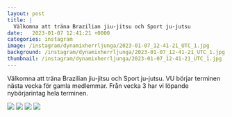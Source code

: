 ```yaml
---
layout: post
title: |
  Välkomna att träna Brazilian jiu-jitsu och Sport ju-jutsu
date:   2023-01-07 12:41:21 +0000
categories: instagram
image: /instagram/dynamixherrljunga/2023-01-07_12-41-21_UTC_1.jpg
background: /instagram/dynamixherrljunga/2023-01-07_12-41-21_UTC_1.jpg
thumbnail: /instagram/dynamixherrljunga/2023-01-07_12-41-21_UTC_1.jpg
---
```

Välkomna att träna Brazilian jiu-jitsu och Sport ju-jutsu. VU börjar terminen nästa vecka för gamla medlemmar. Från vecka 3 har vi löpande nybörjarintag hela terminen.



<img src='/www-dynamix-herrljunga/instagram/dynamixherrljunga/2023-01-07_12-41-21_UTC_1.jpg' class='img-fluid' />


<img src='/www-dynamix-herrljunga/instagram/dynamixherrljunga/2023-01-07_12-41-21_UTC_2.jpg' class='img-fluid' />


<img src='/www-dynamix-herrljunga/instagram/dynamixherrljunga/2023-01-07_12-41-21_UTC_3.jpg' class='img-fluid' />


<img src='/www-dynamix-herrljunga/instagram/dynamixherrljunga/2023-01-07_12-41-21_UTC_4.jpg' class='img-fluid' />
